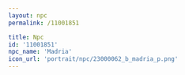 ```yaml
---
layout: npc
permalink: /11001851

title: Npc
id: '11001851'
npc_name: 'Madria'
icon_url: 'portrait/npc/23000062_b_madria_p.png'
---
```

